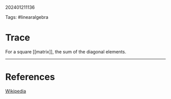 202401211136

Tags: #linearalgebra 

# Trace
For a square [[matrix]], the sum of the diagonal elements.

---
# References
[Wikipedia](https://en.wikipedia.org/wiki/Trace_(linear_algebra))